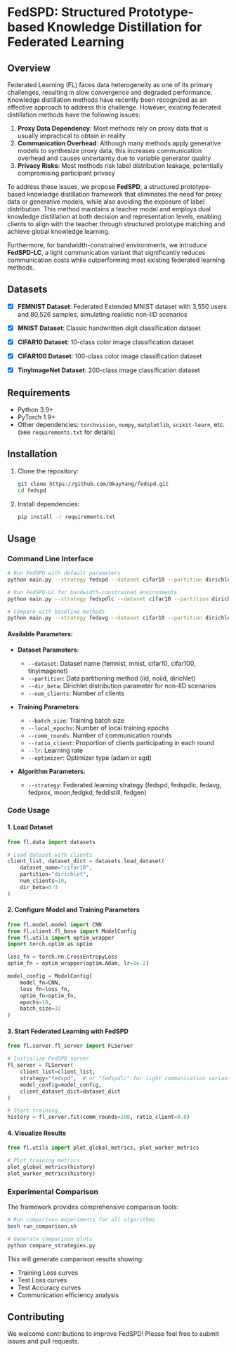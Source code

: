 # FedSPD: Structured Prototype-based Knowledge Distillation for Federated Learning


## Overview

Federated Learning (FL) faces data heterogeneity as one of its primary challenges, resulting in slow convergence and degraded performance. Knowledge distillation methods have recently been recognized as an effective approach to address this challenge. However, existing federated distillation methods have the following issues:

1. **Proxy Data Dependency**: Most methods rely on proxy data that is usually impractical to obtain in reality
2. **Communication Overhead**: Although many methods apply generative models to synthesize proxy data, this increases communication overhead and causes uncertainty due to variable generator quality
3. **Privacy Risks**: Most methods risk label distribution leakage, potentially compromising participant privacy

To address these issues, we propose **FedSPD**, a structured prototype-based knowledge distillation framework that eliminates the need for proxy data or generative models, while also avoiding the exposure of label distribution. This method maintains a teacher model and employs dual knowledge distillation at both decision and representation levels, enabling clients to align with the teacher through structured prototype matching and achieve global knowledge learning.

Furthermore, for bandwidth-constrained environments, we introduce **FedSPD-LC**, a light communication variant that significantly reduces communication costs while outperforming most existing federated learning methods.


## Datasets
- [x] **FEMNIST Dataset**: Federated Extended MNIST dataset with 3,550 users and 80,526 samples, simulating realistic non-IID scenarios
- [x] **MNIST Dataset**: Classic handwritten digit classification dataset
- [x] **CIFAR10 Dataset**: 10-class color image classification dataset
- [x] **CIFAR100 Dataset**: 100-class color image classification dataset
- [x] **TinyImageNet Dataset**: 200-class image classification dataset


## Requirements

- Python 3.9+
- PyTorch 1.9+
- Other dependencies: `torchvision`, `numpy`, `matplotlib`, `scikit-learn`, etc. (see `requirements.txt` for details)

## Installation

1. Clone the repository:
   ```bash
   git clone https://github.com/OkayYang/fedspd.git
   cd fedspd
   ```

2. Install dependencies:
   ```bash
   pip install -r requirements.txt
   ```

## Usage

### Command Line Interface

```bash
# Run FedSPD with default parameters
python main.py --strategy fedspd --dataset cifar10 --partition dirichlet --num_clients 10 --dir_beta 0.3

# Run FedSPD-LC for bandwidth-constrained environments
python main.py --strategy fedspdlc --dataset cifar10 --partition dirichlet --num_clients 10 --dir_beta 0.3

# Compare with baseline methods
python main.py --strategy fedavg --dataset cifar10 --partition dirichlet --num_clients 10 --dir_beta 0.3
```

#### Available Parameters:

- **Dataset Parameters**:
  - `--dataset`: Dataset name (femnist, mnist, cifar10, cifar100, tinyimagenet)
  - `--partition`: Data partitioning method (iid, noiid, dirichlet)
  - `--dir_beta`: Dirichlet distribution parameter for non-IID scenarios
  - `--num_clients`: Number of clients

- **Training Parameters**:
  - `--batch_size`: Training batch size
  - `--local_epochs`: Number of local training epochs
  - `--comm_rounds`: Number of communication rounds
  - `--ratio_client`: Proportion of clients participating in each round
  - `--lr`: Learning rate
  - `--optimizer`: Optimizer type (adam or sgd)

- **Algorithm Parameters**:
  - `--strategy`: Federated learning strategy (fedspd, fedspdlc, fedavg, fedprox, moon,fedgkd, feddistill, fedgen)

### Code Usage

#### 1. Load Dataset
```python
from fl.data import datasets

# Load dataset with clients
client_list, dataset_dict = datasets.load_dataset(
    dataset_name="cifar10",
    partition="dirichlet",
    num_clients=10,
    dir_beta=0.3
)
```

#### 2. Configure Model and Training Parameters
```python
from fl.model.model import CNN
from fl.client.fl_base import ModelConfig
from fl.utils import optim_wrapper
import torch.optim as optim

loss_fn = torch.nn.CrossEntropyLoss
optim_fn = optim_wrapper(optim.Adam, lr=1e-2)

model_config = ModelConfig(
    model_fn=CNN,
    loss_fn=loss_fn,
    optim_fn=optim_fn,
    epochs=10,
    batch_size=32
)
```

#### 3. Start Federated Learning with FedSPD
```python
from fl.server.fl_server import FLServer

# Initialize FedSPD server
fl_server = FLServer(
    client_list=client_list,
    strategy="fedspd",  # or "fedspdlc" for light communication variant
    model_config=model_config,
    client_dataset_dict=dataset_dict
)

# Start training
history = fl_server.fit(comm_rounds=100, ratio_client=0.8)
```

#### 4. Visualize Results
```python
from fl.utils import plot_global_metrics, plot_worker_metrics

# Plot training metrics
plot_global_metrics(history)
plot_worker_metrics(history)
```

### Experimental Comparison

The framework provides comprehensive comparison tools:

```bash
# Run comparison experiments for all algorithms
bash run_comparison.sh

# Generate comparison plots
python compare_strategies.py
```

This will generate comparison results showing:
- Training Loss curves
- Test Loss curves  
- Test Accuracy curves
- Communication efficiency analysis


## Contributing

We welcome contributions to improve FedSPD! Please feel free to submit issues and pull requests.
